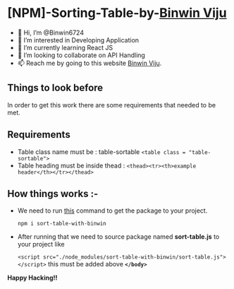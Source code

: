 # [NPM]-Sorting-Table-by-[Binwin Viju](https://binwinviju.co.in/ "Visit Binwin Viju website")
- 👋 Hi, I’m @Binwin6724
- 👀 I’m interested in Developing Application
- 🌱 I’m currently learning React JS
- 💞️ I’m looking to collaborate on API Handling
- 📫 Reach me by going to this website [Binwin Viju](https://binwinviju.co.in/ "Visit Binwin Viju website").

## Things to look before

In order to get this work there are some requirements that needed to be met.

## Requirements
* Table class name must be : table-sortable ```<table class = "table-sortable">```
* Table heading must be inside thead : ```<thead><tr><th>example header</th></tr></thead>```

## How things works :-
* We need to run [this](https://www.npmjs.com/package/sort-table-with-binwin "sort-table-with-binwin") command to get the package to your project.

    ```npm i sort-table-with-binwin``` 


* After running that we need to source package named **sort-table.js** to your project like 

    ```<script src="./node_modules/sort-table-with-binwin/sort-table.js"></script>```
  this must be added above **```</body>```**  
    
 **Happy Hacking!!**

